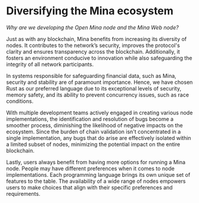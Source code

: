 
# Diversifying the Mina ecosystem

_Why are we developing the Open Mina node and the Mina Web node?_

Just as with any blockchain, Mina benefits from increasing its diversity of nodes. It contributes to the network’s security, improves the protocol's clarity and ensures transparency across the blockchain. Additionally, it fosters an environment conducive to innovation while also safeguarding the integrity of all network participants.

In systems responsible for safeguarding financial data, such as Mina, security and stability are of paramount importance. Hence, we have chosen Rust as our preferred language due to its exceptional levels of security, memory safety, and its ability to prevent concurrency issues, such as race conditions.

With multiple development teams actively engaged in creating various node implementations, the identification and resolution of bugs become a smoother process, diminishing the likelihood of negative impacts on the ecosystem. Since the burden of chain validation isn't concentrated in a single implementation, any bugs that do arise are effectively isolated within a limited subset of nodes, minimizing the potential impact on the entire blockchain.

Lastly, users always benefit from having more options for running a Mina node. People may have different preferences when it comes to node implementations. Each programming language brings its own unique set of features to the table. The availability of a wide range of nodes empowers users to make choices that align with their specific preferences and requirements.

